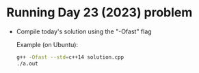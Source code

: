 # Running Day 23 (2023) problem
 - Compile today's solution using the "-Ofast" flag
 
   Example (on Ubuntu):
   ```bash
   g++ -Ofast --std=c++14 solution.cpp
   ./a.out
   ```
